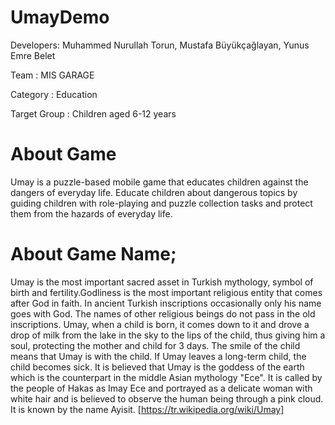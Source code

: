 # UmayDemo
Developers: Muhammed Nurullah Torun, Mustafa Büyükçağlayan, Yunus Emre Belet

Team : MIS GARAGE

Category : Education

Target Group : Children aged 6-12 years

# About Game
Umay is a puzzle-based mobile game that educates children against the dangers of everyday life.
  Educate children about dangerous topics by guiding children with role-playing and puzzle collection tasks and protect them from the hazards of everyday life.

# About Game Name;
Umay is the most important sacred asset in Turkish mythology, symbol of birth and fertility.Godliness is the most important religious entity that comes after God in faith. In ancient Turkish inscriptions occasionally only his name goes with God. The names of other religious beings do not pass in the old inscriptions. Umay, when a child is born, it comes down to it and drove a drop of milk from the lake in the sky to the lips of the child, thus giving him a soul, protecting the mother and child for 3 days. The smile of the child means that Umay is with the child. If Umay leaves a long-term child, the child becomes sick. It is believed that Umay is the goddess of the earth which is the counterpart in the middle Asian mythology "Ece". It is called by the people of Hakas as Imay Ece and portrayed as a delicate woman with white hair and is believed to observe the human being through a pink cloud. It is known by the name Ayisit. [https://tr.wikipedia.org/wiki/Umay]
